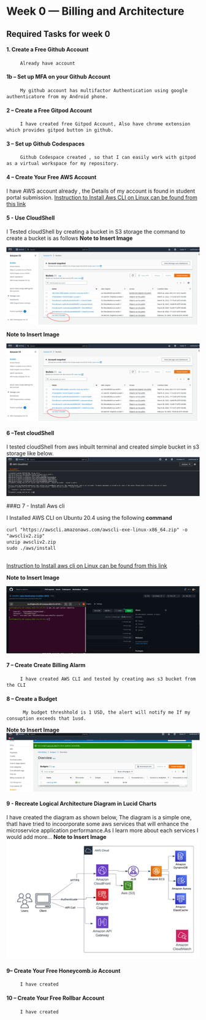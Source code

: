 # Week 0 — Billing and Architecture

   ##  Required Tasks for week 0
  
   #### 1. Create a Free Github Account
   
         Already have account
    
   ####  1b – Set up MFA on your Github Account
   
         My github account has multifactor Authentication using google authenticatore from my Android phone.
        
   ####  2 – Create a Free Gitpod Account
         I have created free Gitpod Account, Also have chrome extension which provides gitpod button in github.
  
   ####  3 – Set up Github Codespaces
         Github Codespace created , so that I can easily work with gitpod as a virtual workspace for my repository. 

   ####  4 – Create Your Free AWS Account
   I have AWS account already , the Details of my account is found in student portal submission.
   [ Instruction to Install Aws CLI on Linux can be found from this link](https://docs.aws.amazon.com/cli/latest/userguide/getting-started-install.html)
   
   ####  5 - Use CloudShell
   I Tested cloudShell by  creating a bucket in S3 storage the command to create a bucket is as follows
    **Note to Insert Image**
    
   ![S3 bucket](https://github.com/mesfint/aws-bootcamp-cruddur-2023/blob/main/_docs/assets/create-s3-bucket-cli.png)
   
   **Note to Insert Image**
    
   ![S3 bucket](https://github.com/mesfint/aws-bootcamp-cruddur-2023/blob/main/_docs/assets/create-s3-bucket-cli.png)
   
   ####  6 –Test cloudShell
   I tested cloudShell from aws inbuilt terminal and created simple bucket in s3 storage like below.
   ![create a bucket using cloudShell](https://github.com/mesfint/aws-bootcamp-cruddur-2023/blob/main/_docs/assets/cloudshell.png)
   
   ###¤ 7 - Install Aws cli
   
   I Installed AWS CLI on Ubuntu 20.4 using  the following **command**
           
   ```
   curl "https://awscli.amazonaws.com/awscli-exe-linux-x86_64.zip" -o "awscliv2.zip"
   unzip awscliv2.zip
   sudo ./aws/install 
        
   ```
   [Instruction to Install aws cli on Linux can be found from this link](https://docs.aws.amazon.com/cli/latest/userguide/getting-started-install.html)
   
   **Note to Insert Image**
   
   ![AWS CLI in Practice](https://github.com/mesfint/aws-bootcamp-cruddur-2023/blob/main/_docs/assets/aws-cli.png)
   
   
   ####  7 – Create Create Billing Alarm
         I have created AWS CLI and tested by creating aws s3 bucket from the CLI
         
   ####  8 – Create a Budget
          My budget threshhold is 1 USD, the alert will notify me If my consuption exceeds that 1usd.
   
   **Note to Insert Image**   
   ![Proof of Budget alert](https://github.com/mesfint/aws-bootcamp-cruddur-2023/blob/main/_docs/assets/budget.png)
   
   #### 9 - Recreate Logical Architecture Diagram in Lucid Charts
   I have created the diagram as shown below, The diagram is a simple one, thatI have tried to incoorporate some aws services that will enhance the      microservice application performance.As I learn more about each services I would add more...
  **Note to Insert Image**
   ![Logical conceptual diagram](https://github.com/mesfint/aws-bootcamp-cruddur-2023/blob/main/_docs/assets/conceptual-diagram.png)
         
   
   ####  9– Create Your Free Honeycomb.io Account
         I have created
   ####  10 – Create Your Free Rollbar Account
         I have created
